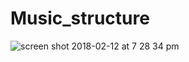 # Music_structure

![screen shot 2018-02-12 at 7 28 34 pm](https://user-images.githubusercontent.com/3656230/36094899-f4c1a3ae-102a-11e8-892c-2182a922a93e.png)
